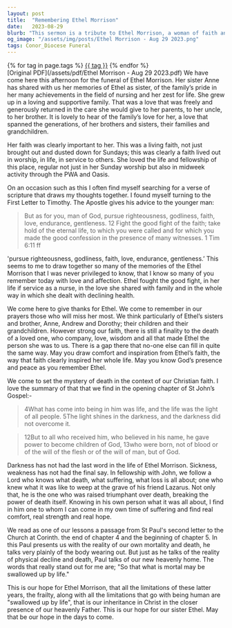```yaml
---
layout: post
title:  "Remembering Ethel Morrison"
date:   2023-08-29
blurb: "This sermon is a tribute to Ethel Morrison, a woman of faith and service. It highlights her love for her family, her dedication to nursing, and her active participation in church activities. The sermon draws parallels between Ethel's life and the Apostle's advice to Timothy, emphasizing her pursuit of righteousness, godliness, faith, love, endurance, and gentleness."
og_image: "/assets/img/posts/Ethel Morrison - Aug 29 2023.png"
tags: Conor_Diocese Funeral
---    
```

<div class="tag-pills">
    {% for tag in page.tags %}
    <a href="{{ site.baseurl }}/tag/{{ tag | slugify }}" class="tag-pill">{{ tag }}</a>
    {% endfor %}
</div>
[Original PDF](/assets/pdf/Ethel Morrison - Aug 29 2023.pdf)
We have come here this afternoon for the funeral of Ethel Morrison. Her sister Anne has shared with us her memories of Ethel as sister, of the family’s pride in her many achievements in the field of nursing and her zest for life. She grew up in a loving and supportive family. That was a love that was freely and generously returned in the care she would give to her parents, to her uncle, to her brother. It is lovely to hear of the family’s love for her, a love that spanned the generations, of her brothers and sisters, their families and grandchildren.

Her faith was clearly important to her. This was a living faith, not just brought out and dusted down for Sundays; this was clearly a faith lived out in worship, in life, in service to others. She loved the life and fellowship of this place, regular not just in her Sunday worship but also in midweek activity through the PWA and Oasis.

On an occasion such as this I often find myself searching for a verse of scripture that draws my thoughts together. I found myself turning to the First Letter to Timothy. The Apostle gives his advice to the younger man:

> But as for you, man of God, pursue righteousness, godliness, faith, love, endurance, gentleness. 12 Fight the good fight of the faith; take hold of the eternal life, to which you were called and for which you made the good confession in the presence of many witnesses. 1 Tim 6:11 ff

'pursue righteousness, godliness, faith, love, endurance, gentleness.’ This seems to me to draw together so many of the memories of the Ethel Morrison that I was never privileged to know, that I know so many of you remember today with love and affection. Ethel fought the good fight, in her life if service as a nurse, in the love she shared with family and in the whole way in which she dealt with declining health.

We come here to give thanks for Ethel. We come to remember in our prayers those who will miss her most. We think particularly of Ethel’s sisters and brother, Anne, Andrew and Dorothy; their children and their grandchildren. However strong our faith, there is still a finality to the death of a loved one, who company, love, wisdom and all that made Ethel the person she was to us. There is a gap there that no-one else can fill in quite the same way. May you draw comfort and inspiration from Ethel’s faith, the way that faith clearly inspired her whole life. May you know God’s presence and peace as you remember Ethel.

We come to set the mystery of death in the context of our Christian faith. I love the summary of that that we find in the opening chapter of St John’s Gospel:-

> 4What has come into being in him was life, and the life was the light of all people. 5The light shines in the darkness, and the darkness did not overcome it.

> 12But to all who received him, who believed in his name, he gave power to become children of God, 13who were born, not of blood or of the will of the flesh or of the will of man, but of God.

Darkness has not had the last word in the life of Ethel Morrison. Sickness, weakness has not had the final say. In fellowship with John, we follow a Lord who knows what death, what suffering, what loss is all about; one who knew what it was like to weep at the grave of his friend Lazarus. Not only that, he is the one who was raised triumphant over death, breaking the power of death itself. Knowing in his own person what it was all about, I find in him one to whom I can come in my own time of suffering and find real comfort, real strength and real hope.

We read as one of our lessons a passage from St Paul's second letter to the Church at Corinth. the end of chapter 4 and the beginning of chapter 5. In this Paul presents us with the reality of our own mortality and death, he talks very plainly of the body wearing out. But just as he talks of the reality of physical decline and death, Paul talks of our new heavenly home. The words that really stand out for me are; "So that what is mortal may be swallowed up by life."

This is our hope for Ethel Morrison, that all the limitations of these latter years, the frailty, along with all the limitations that go with being human are "swallowed up by life", that is our inheritance in Christ in the closer presence of our heavenly Father. This is our hope for our sister Ethel. May that be our hope in the days to come.
